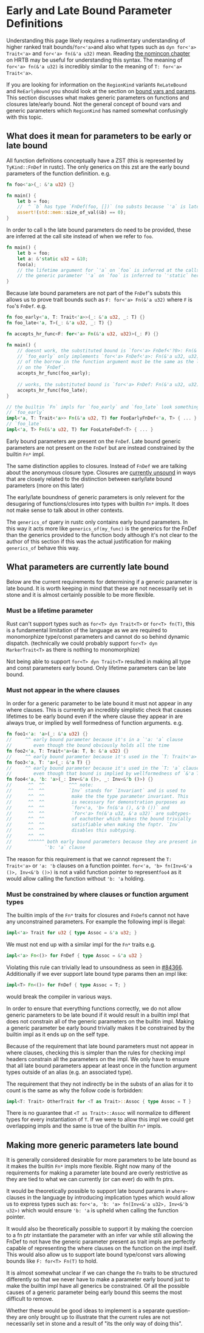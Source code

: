 # Early and Late Bound Parameter Definitions

Understanding this page likely requires a rudimentary understanding of higher ranked
trait bounds/`for<'a>`and also what types such as `dyn for<'a> Trait<'a>` and 
`for<'a> fn(&'a u32)` mean. Reading [the nomincon chapter](https://doc.rust-lang.org/nomicon/hrtb.html)
on HRTB may be useful for understanding this syntax. The meaning of `for<'a> fn(&'a u32)`
is incredibly similar to the meaning of `T: for<'a> Trait<'a>`.

If you are looking for information on the `RegionKind` variants `ReLateBound` and `ReEarlyBound`
you should look at the section on [bound vars and params](./bound-vars-and-params.md). This section
discusses what makes generic parameters on functions and closures late/early bound. Not the general
concept of bound vars and generic parameters which `RegionKind` has named somewhat confusingly
with this topic.

## What does it mean for parameters to be early or late bound

All function definitions conceptually have a ZST (this is represented by `TyKind::FnDef` in rustc).
The only generics on this zst are the early bound parameters of the function definition. e.g.
```rust
fn foo<'a>(_: &'a u32) {}

fn main() {
    let b = foo;
    //  ^ `b` has type `FnDef(foo, [])` (no substs because `'a` is late bound)
    assert!(std::mem::size_of_val(&b) == 0);
}
```

In order to call `b` the late bound parameters do need to be provided, these are inferred at the
call site instead of when we refer to `foo`.
```rust
fn main() {
    let b = foo;
    let a: &'static u32 = &10;
    foo(a);
    // the lifetime argument for `'a` on `foo` is inferred at the callsite
    // the generic parameter `'a` on `foo` is inferred to `'static` here
}
```

Because late bound parameters are not part of the `FnDef`'s substs this allows us to prove trait
bounds such as `F: for<'a> Fn(&'a u32)` where `F` is `foo`'s `FnDef`. e.g.
```rust
fn foo_early<'a, T: Trait<'a>>(_: &'a u32, _: T) {}
fn foo_late<'a, T>(_: &'a u32, _: T) {}

fn accepts_hr_func<F: for<'a> Fn(&'a u32, u32)>(_: F) {}

fn main() {
    // doesnt work, the substituted bound is `for<'a> FnDef<'?0>: Fn(&'a u32, u32)`
    // `foo_early` only implements `for<'a> FnDef<'a>: Fn(&'a u32, u32)`- the lifetime
    // of the borrow in the function argument must be the same as the lifetime
    // on the `FnDef`.
    accepts_hr_func(foo_early);
    
    // works, the substituted bound is `for<'a> FnDef: Fn(&'a u32, u32)`
    accepts_hr_func(foo_late);
}

// the builtin `Fn` impls for `foo_early` and `foo_late` look something like:
// `foo_early`
impl<'a, T: Trait<'a>> Fn(&'a u32, T) for FooEarlyFnDef<'a, T> { ... }
// `foo_late`
impl<'a, T> Fn(&'a u32, T) for FooLateFnDef<T> { ... }

```

Early bound parameters are present on the `FnDef`. Late bound generic parameters are not present
on the `FnDef` but are instead constrained by the builtin `Fn*` impl.

The same distinction applies to closures. Instead of `FnDef` we are talking about the anonymous
closure type. Closures are [currently unsound](https://github.com/rust-lang/rust/issues/84366) in
ways that are closely related to the distinction between early/late bound
parameters (more on this later)

The early/late boundness of generic parameters is only relevent for the desugaring of
functions/closures into types with builtin `Fn*` impls. It does not make sense to talk about
in other contexts.

The `generics_of` query in rustc only contains early bound parameters. In this way it acts more
like `generics_of(my_func)` is the generics for the FnDef than the generics provided to the function
body although it's not clear to the author of this section if this was the actual justification for
making `generics_of` behave this way.

## What parameters are currently late bound

Below are the current requirements for determining if a generic parameter is late bound. It is worth
keeping in mind that these are not necessarily set in stone and it is almost certainly possible to 
be more flexible.

### Must be a lifetime parameter

Rust can't support types such as `for<T> dyn Trait<T>` or `for<T> fn(T)`, this is a
fundamental limitation of the language as we are required to monomorphize type/const
parameters and cannot do so behind dynamic dispatch. (technically we could probably
support `for<T> dyn MarkerTrait<T>` as there is nothing to monomorphize)

Not being able to support `for<T> dyn Trait<T>` resulted in making all type and const
parameters early bound. Only lifetime parameters can be late bound.

### Must not appear in the where clauses

In order for a generic parameter to be late bound it must not appear in any where clauses.
This is currently an incredibly simplistic check that causes lifetimes to be early bound even
if the where clause they appear in are always true, or implied by well formedness of function
arguments. e.g.
```rust
fn foo1<'a: 'a>(_: &'a u32) {}
//     ^^ early bound parameter because it's in a `'a: 'a` clause
//        even though the bound obviously holds all the time
fn foo2<'a, T: Trait<'a>(a: T, b: &'a u32) {}
//     ^^ early bound parameter because it's used in the `T: Trait<'a>` clause
fn foo3<'a, T: 'a>(_: &'a T) {}
//     ^^ early bound parameter because it's used in the `T: 'a` clause
//        even though that bound is implied by wellformedness of `&'a T`
fn foo4<'a, 'b: 'a>(_: Inv<&'a ()>, _: Inv<&'b ()>) {}
//      ^^  ^^         ^^^ note:
//      ^^  ^^         `Inv` stands for `Invariant` and is used to
//      ^^  ^^          make the the type parameter invariant. This
//      ^^  ^^          is necessary for demonstration purposes as
//      ^^  ^^          `for<'a, 'b> fn(&'a (), &'b ())` and
//      ^^  ^^          `for<'a> fn(&'a u32, &'a u32)` are subtypes-
//      ^^  ^^          of eachother which makes the bound trivially
//      ^^  ^^          satisfiable when making the fnptr. `Inv`
//      ^^  ^^          disables this subtyping.
//      ^^  ^^
//      ^^^^^^ both early bound parameters because they are present in the
//            `'b: 'a` clause
```

The reason for this requirement is that we cannot represent the `T: Trait<'a>` or `'a: 'b` clauses
on a function pointer. `for<'a, 'b> fn(Inv<&'a ()>, Inv<&'b ()>)` is not a valid function pointer to
represent`foo4` as it would allow calling the function without `'b: 'a` holding.

### Must be constrained by where clauses or function argument types

The builtin impls of the `Fn*` traits for closures and `FnDef`s cannot not have any unconstrained
parameters. For example the following impl is illegal:
```rust
impl<'a> Trait for u32 { type Assoc = &'a u32; }
```
We must not end up with a similar impl for the `Fn*` traits e.g.
```rust
impl<'a> Fn<()> for FnDef { type Assoc = &'a u32 }
```

Violating this rule can trivially lead to unsoundness as seen in [#84366](https://github.com/rust-lang/rust/issues/84366).
Additionally if we ever support late bound type params then an impl like:
```rust
impl<T> Fn<()> for FnDef { type Assoc = T; }
```
would break the compiler in various ways.

In order to ensure that everything functions correctly, we do not allow generic parameters to
be late bound if it would result in a builtin impl that does not constrain all of the generic
parameters on the builtin impl. Making a generic parameter be early bound trivially makes it be
constrained by the builtin impl as it ends up on the self type.

Because of the requirement that late bound parameters must not appear in where clauses, checking
this is simpler than the rules for checking impl headers constrain all the parameters on the impl.
We only have to ensure that all late bound parameters appear at least once in the function argument
types outside of an alias (e.g. an associated type).

The requirement that they not indirectly be in the substs of an alias for it to count is the
same as why the follow code is forbidden:
```rust
impl<T: Trait> OtherTrait for <T as Trait>::Assoc { type Assoc = T }
```
There is no guarantee that `<T as Trait>::Assoc` will normalize to different types for every
instantiation of `T`. If we were to allow this impl we could get overlapping impls and the
same is true of the builtin `Fn*` impls.

## Making more generic parameters late bound

It is generally considered desirable for more parameters to be late bound as it makes
the builtin `Fn*` impls more flexible. Right now many of the requirements for making
a parameter late bound are overly restrictive as they are tied to what we can currently 
(or can ever) do with fn ptrs.

It would be theoretically possible to support late bound params in `where`-clauses in the 
language by introducing implication types which would allow us to express types such as: 
`for<'a, 'b: 'a> fn(Inv<&'a u32>, Inv<&'b u32>)` which would ensure `'b: 'a` is upheld when
calling the function pointer. 

It would also be theoretically possible to support it by making the coercion to a fn ptr
instantiate the parameter with an infer var while still allowing the FnDef to not have the
generic parameter present as trait impls are perfectly capable of representing the where clauses
on the function on the impl itself. This would also allow us to support late bound type/const
vars allowing bounds like `F: for<T> Fn(T)` to hold.

It is almost somewhat unclear if we can change the `Fn` traits to be structured differently
so that we never have to make a parameter early bound just to make the builtin impl have all
generics be constrained. Of all the possible causes of a generic parameter being early bound
this seems the most difficult to remove.

Whether these would be good ideas to implement is a separate question- they are only brought
up to illustrate that the current rules are not necessarily set in stone and a result of
"its the only way of doing this".

